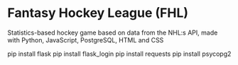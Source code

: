 # Fantasy Hockey League (FHL)

Statistics-based hockey game based on data from the NHL:s API, made with Python, JavaScript, PostgreSQL, HTML and CSS

pip install flask
pip install flask_login
pip install requests
pip install psycopg2